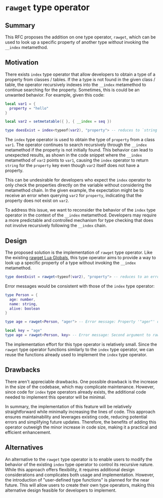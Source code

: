 # `rawget` type operator

## Summary

This RFC proposes the addition on one type operator, `rawget`, which can be used to look up a specific property of another type *without* invoking the `__index` metamethod.

## Motivation

There exists `index` type operator that allow developers to obtain a type of a property from classes / tables. If the a type is not found in the given class / table, the operator recursively indexes into the `__index` metamethod to continue searching for the property. Sometimes, this is could be an unwanted behavior. For example, given this code: 

```lua
local var1 = {
  property = "hello"
}

local var2 = setmetatable({ }, { __index = seq })

type doesExist = index<typeof(var2), "property"> -- reduces to `string`
```
The `index` type operator is used to obtain the type of `property` from a class `var1`. The operator continues to search recursively through the `__index` metamethod if the property is not initially found. This behavior can lead to unexpected results, as shown in the code snippet where the `__index` metamethod of `var2` points to `var1`, causing the `index` operator to return `string` for the `property` key even though `var2` itself does not have a property.

This can be undesirable for developers who expect the `index` operator to only check the properties directly on the variable without considering the metamethod chain. In the given example, the expectation might be to receive an error when querying `var2` for `property`, indicating that the property does not exist on `var2`.

To address this issue, we want to reconsider the behavior of the `index` type operator in the context of the `__index` metamethod. Developers may require a more predictable and controlled mechanism for type checking that does not involve recursively following the `__index` chain.

## Design

The proposed solution is the implementation of `rawget` type operator. Like the existing [rawget Lua Globals](https://create.roblox.com/docs/reference/engine/globals/LuaGlobals#rawget), this type operator aims to provide a way to look up a specific property of a type without invoking the `__index` metamethod. 
 
```lua
type doesExist = rawget<typeof(var2), "property"> -- reduces to an error
```

Error messages would be consistent with those of the `index` type operator:
```lua
type Person = {
  age: number,
  name: string,
  alive: boolean
}

type age = rawget<Person, "ager"> -- Error message: Property '"ager"' does not exist on type 'Person'

local key = "age"
type age = rawget<Person, key> -- Error message: Second argument to rawget<Person,_> is not a valid index type; Unknown type 'key'
```

The implementation effort for this type operator is relatively small. Since the `rawget` type operator functions similarly to the `index` type operator, we can reuse the functions already used to implement the `index` type operator.

## Drawbacks

There aren't appreciable drawbacks. One possible drawback is the increase in the size of the codebase, which may complicate maintenance. However, since code for `index` type operators already exists, the additional code needed to implement this operator will be minimal.

In summary, the implementation of this feature will be relatively straightforward while minimally increasing the lines of code. This approach ensures maintainability and leverages existing code, reducing potential errors and simplifying future updates. Therefore, the benefits of adding this operator outweigh the minor increase in code size, making it a practical and efficient enhancement.

## Alternatives

An alternative to the `rawget` type operator is to enable users to modify the behavior of the existing `index` type operator to control its recursive nature. While this approach offers flexibility, it requires additional design considerations and complicates both usage and implementation. However, the introduction of "user-defined type functions" is planned for the near future. This will allow users to create their own type operators, making this alternative design feasible for developers to implement.
